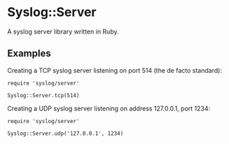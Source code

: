 # Syslog::Server

A syslog server library written in Ruby.

## Examples

Creating a TCP syslog server listening on port 514 (the de facto standard):

    require 'syslog/server'

    Syslog::Server.tcp(514)

Creating a UDP syslog server listening on address 127.0.0.1, port 1234:

    require 'syslog/server'

    Syslog::Server.udp('127.0.0.1', 1234)
